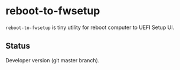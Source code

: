 reboot-to-fwsetup
=================

``reboot-to-fwsetup`` is tiny utility for reboot computer to UEFI Setup UI.


Status
------

Developer version (git master branch).
